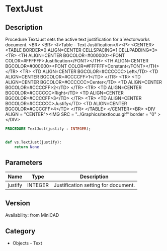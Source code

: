 # TextJust

## Description
Procedure TextJust sets the active text justification for a Vectorworks document. &lt;BR&gt;
&lt;BR&gt;
&lt;I&gt;Table - Text Justification&lt;/I&gt;&lt;P&gt;
&lt;CENTER&gt;
&lt;TABLE BORDER=0 ALIGN=CENTER CELLSPACING=1 CELLPADDING=3&gt;
  &lt;TR&gt; 
	&lt;TH ALIGN=CENTER BGCOLOR=#000000&gt;&lt;FONT COLOR=#FFFFFF&gt;Justification&lt;/FONT&gt;&lt;/TH&gt;
	&lt;TH ALIGN=CENTER BGCOLOR=#000000&gt;&lt;FONT COLOR=#FFFFFF&gt;Constant&lt;/FONT&gt;&lt;/TH&gt;
  &lt;/TR&gt;
  &lt;TR&gt; 
	&lt;TD ALIGN=CENTER BGCOLOR=#CCCCCC&gt;Left&lt;/TD&gt;
	&lt;TD ALIGN=CENTER BGCOLOR=#CCCCFF&gt;1&lt;/TD&gt;
  &lt;/TR&gt;
  &lt;TR&gt; 
	&lt;TD ALIGN=CENTER BGCOLOR=#CCCCCC&gt;Center&lt;/TD&gt;
	&lt;TD ALIGN=CENTER BGCOLOR=#CCCCFF&gt;2&lt;/TD&gt;
  &lt;/TR&gt;
  &lt;TR&gt; 
	&lt;TD ALIGN=CENTER BGCOLOR=#CCCCCC&gt;Right&lt;/TD&gt;
	&lt;TD ALIGN=CENTER BGCOLOR=#CCCCFF&gt;3&lt;/TD&gt;
  &lt;/TR&gt;
  &lt;TR&gt; 
	&lt;TD ALIGN=CENTER BGCOLOR=#CCCCCC&gt;Justify&lt;/TD&gt;
	&lt;TD ALIGN=CENTER BGCOLOR=#CCCCFF&gt;4&lt;/TD&gt;
  &lt;/TR&gt;
&lt;/TABLE&gt;
&lt;/CENTER&gt;&lt;BR&gt;
&lt;DIV ALIGN = &quot;CENTER&quot;&gt;&lt;IMG SRC = &quot;../Graphics/textlocus.gif&quot; border = &quot;0&quot; &gt;&lt;/DIV&gt;

```pascal
PROCEDURE TextJust(justify : INTEGER);
```

```python

def vs.TextJust(justify):
    return None
```

## Parameters
|Name|Type|Description|
|---|---|---|
|justify|INTEGER|Justification setting for document.|

## Version
Availability: from MiniCAD
## Category
* Objects - Text

